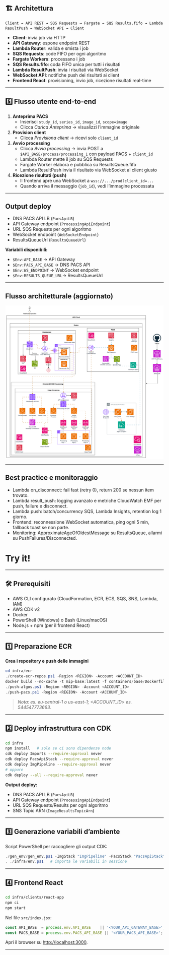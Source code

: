 ## 🏗️ Architettura

```
Client → API REST → SQS Requests → Fargate → SQS Results.fifo → Lambda ResultPush → WebSocket API → Client
```

- **Client**: invia job via HTTP
- **API Gateway**: espone endpoint REST
- **Lambda Router**: valida e smista i job
- **SQS Requests**: code FIFO per ogni algoritmo
- **Fargate Workers**: processano i job
- **SQS Results.fifo**: coda FIFO unica per tutti i risultati
- **Lambda ResultPush**: invia i risultati via WebSocket
- **WebSocket API**: notifiche push dei risultati ai client
- **Frontend React**: provisioning, invio job, ricezione risultati real-time

---

## 5️⃣ Flusso utente end‑to‑end

1. **Anteprima PACS**
   - Inserisci `study_id`, `series_id`, `image_id`, `scope=image`
   - Clicca _Carica Anteprima_ → visualizzi l’immagine originale
2. **Provision client**
   - Clicca _Provisiona client_ → ricevi solo `client_id`
3. **Avvio processing**
   - Clicca _Avvia processing_ → invia POST a `$API_BASE/process/processing_1` con payload PACS + `client_id`
   - Lambda Router mette il job su SQS Requests
   - Fargate Worker elabora e pubblica su ResultsQueue.fifo
   - Lambda ResultPush invia il risultato via WebSocket al client giusto
4. **Ricezione risultati (push)**
   - Il frontend apre una WebSocket a `wss://.../prod?client_id=...`
   - Quando arriva il messaggio (`job_id`), vedi l’immagine processata

---

## Output deploy

- DNS PACS API LB (`PacsApiLB`)
- API Gateway endpoint (`ProcessingApiEndpoint`)
- URL SQS Requests per ogni algoritmo
- WebSocket endpoint (`WebSocketEndpoint`)
- ResultsQueueUrl (`ResultsQueueUrl`)

**Variabili disponibili:**
- `$Env:API_BASE`         → API Gateway
- `$Env:PACS_API_BASE`    → DNS PACS API
- `$Env:WS_ENDPOINT`      → WebSocket endpoint
- `$Env:RESULTS_QUEUE_URL`→ ResultsQueueUrl

---

## Flusso architetturale (aggiornato)

![architecture31072025](docs/architecture31072025.png)

---

## Best practice e monitoraggio

- Lambda on_disconnect: fail fast (retry 0), return 200 se nessun item trovato.
- Lambda result_push: logging avanzato e metriche CloudWatch EMF per push, failure e disconnect.
- Lambda push: batch/concurrency SQS, Lambda Insights, retention log 1 giorno.
- Frontend: reconnessione WebSocket automatica, ping ogni 5 min, fallback toast se non parte.
- Monitoring: ApproximateAgeOfOldestMessage su ResultsQueue, allarmi su PushFailures/Disconnected.

# Try it!

---

## 🛠️ Prerequisiti

- AWS CLI configurato (CloudFormation, ECR, ECS, SQS, SNS, Lambda, IAM)
- AWS CDK v2
- Docker
- PowerShell (Windows) o Bash (Linux/macOS)
- Node.js + npm (per il frontend React)

---

## 1️⃣ Preparazione ECR

**Crea i repository e push delle immagini**

```powershell
cd infra/ecr
./create-ecr-repos.ps1 -Region <REGION> -Account <ACCOUNT_ID>
docker build --no-cache -t mip-base:latest -f containers/base/Dockerfile . #se si vuole ripartire alla base senza cache
./push-algos.ps1 -Region <REGION> -Account <ACCOUNT_ID>
./push-pacs.ps1 -Region <REGION> -Account <ACCOUNT_ID>
```

> _Nota: <REGION> es. eu-central-1 o us-east-1; <ACCOUNT_ID> es. 544547773663._

---

## 2️⃣ Deploy infrastruttura con CDK

```bash
cd infra
npm install   # solo se ci sono dipendenze node
cdk deploy Imports --require-approval never
cdk deploy PacsApiStack --require-approval never
cdk deploy ImgPipeline --require-approval never
# oppure
cdk deploy --all --require-approval never
```

**Output deploy:**
- DNS PACS API LB (`PacsApiLB`)
- API Gateway endpoint (`ProcessingApiEndpoint`)
- URL SQS Requests/Results per ogni algoritmo
- SNS Topic ARN (`ImageResultsTopicArn`)

---

## 3️⃣ Generazione variabili d’ambiente

Script PowerShell per raccogliere gli output CDK:

```powershell
./gen_env/gen_env.ps1 -ImgStack "ImgPipeline" -PacsStack "PacsApiStack"
. ./infra/env.ps1   # importa le variabili in sessione
```

---

## 4️⃣ Frontend React

```bash
cd infra/clients/react-app
npm ci
npm start
```

Nel file `src/index.jsx`:
```js
const API_BASE  = process.env.API_BASE    || '<YOUR_API_GATEWAY_BASE>';
const PACS_BASE = process.env.PACS_API_BASE || '<YOUR_PACS_API_BASE>';
```
Apri il browser su [http://localhost:3000](http://localhost:3000).

---

